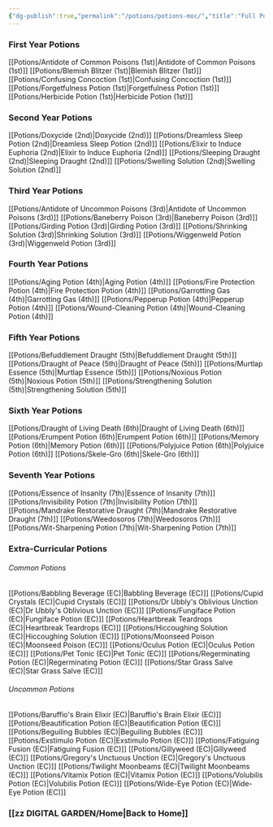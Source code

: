 ```yaml
---
{"dg-publish":true,"permalink":"/potions/potions-moc/","title":"Full Potions List"}
---
```


### First Year Potions
[[Potions/Antidote of Common Poisons (1st)\|Antidote of Common Poisons (1st)]]
[[Potions/Blemish Blitzer (1st)\|Blemish Blitzer (1st)]]
[[Potions/Confusing Concoction (1st)\|Confusing Concoction (1st)]]
[[Potions/Forgetfulness Potion (1st)\|Forgetfulness Potion (1st)]]
[[Potions/Herbicide Potion (1st)\|Herbicide Potion (1st)]]

### Second Year Potions
[[Potions/Doxycide (2nd)\|Doxycide (2nd)]]
[[Potions/Dreamless Sleep Potion (2nd)\|Dreamless Sleep Potion (2nd)]]
[[Potions/Elixir to Induce Euphoria (2nd)\|Elixir to Induce Euphoria (2nd)]]
[[Potions/Sleeping Draught (2nd)\|Sleeping Draught (2nd)]]
[[Potions/Swelling Solution (2nd)\|Swelling Solution (2nd)]]

### Third Year Potions
[[Potions/Antidote of Uncommon Poisons (3rd)\|Antidote of Uncommon Poisons (3rd)]]
[[Potions/Baneberry Poison (3rd)\|Baneberry Poison (3rd)]]
[[Potions/Girding Potion (3rd)\|Girding Potion (3rd)]]
[[Potions/Shrinking Solution (3rd)\|Shrinking Solution (3rd)]]
[[Potions/Wiggenweld Potion (3rd)\|Wiggenweld Potion (3rd)]]

### Fourth Year Potions
[[Potions/Aging Potion (4th)\|Aging Potion (4th)]]
[[Potions/Fire Protection Potion (4th)\|Fire Protection Potion (4th)]]
[[Potions/Garrotting Gas (4th)\|Garrotting Gas (4th)]]
[[Potions/Pepperup Potion (4th)\|Pepperup Potion (4th)]]
[[Potions/Wound-Cleaning Potion (4th)\|Wound-Cleaning Potion (4th)]]

### Fifth Year Potions
[[Potions/Befuddlement Draught (5th)\|Befuddlement Draught (5th)]]
[[Potions/Draught of Peace (5th)\|Draught of Peace (5th)]]
[[Potions/Murtlap Essence (5th)\|Murtlap Essence (5th)]]
[[Potions/Noxious Potion (5th)\|Noxious Potion (5th)]]
[[Potions/Strengthening Solution (5th)\|Strengthening Solution (5th)]]

### Sixth Year Potions
[[Potions/Draught of Living Death (6th)\|Draught of Living Death (6th)]]
[[Potions/Erumpent Potion (6th)\|Erumpent Potion (6th)]]
[[Potions/Memory Potion (6th)\|Memory Potion (6th)]]
[[Potions/Polyjuice Potion (6th)\|Polyjuice Potion (6th)]]
[[Potions/Skele-Gro (6th)\|Skele-Gro (6th)]]

### Seventh Year Potions
[[Potions/Essence of Insanity (7th)\|Essence of Insanity (7th)]]
[[Potions/Invisibility Potion (7th)\|Invisibility Potion (7th)]]
[[Potions/Mandrake Restorative Draught (7th)\|Mandrake Restorative Draught (7th)]]
[[Potions/Weedosoros (7th)\|Weedosoros (7th)]]
[[Potions/Wit-Sharpening Potion (7th)\|Wit-Sharpening Potion (7th)]]

### Extra-Curricular Potions
###### Common Potions
[[Potions/Babbling Beverage (EC)\|Babbling Beverage (EC)]]
[[Potions/Cupid Crystals (EC)\|Cupid Crystals (EC)]]
[[Potions/Dr Ubbly's Oblivious Unction (EC)\|Dr Ubbly's Oblivious Unction (EC)]]
[[Potions/Fungiface Potion (EC)\|Fungiface Potion (EC)]]
[[Potions/Heartbreak Teardrops (EC)\|Heartbreak Teardrops (EC)]]
[[Potions/Hiccoughing Solution (EC)\|Hiccoughing Solution (EC)]]
[[Potions/Moonseed Poison (EC)\|Moonseed Poison (EC)]]
[[Potions/Oculus Potion (EC)\|Oculus Potion (EC)]]
[[Potions/Pet Tonic (EC)\|Pet Tonic (EC)]]
[[Potions/Regerminating Potion (EC)\|Regerminating Potion (EC)]]
[[Potions/Star Grass Salve (EC)\|Star Grass Salve (EC)]]

###### Uncommon Potions
[[Potions/Baruffio's Brain Elixir (EC)\|Baruffio's Brain Elixir (EC)]]
[[Potions/Beautification Potion (EC)\|Beautification Potion (EC)]]
[[Potions/Beguiling Bubbles (EC)\|Beguiling Bubbles (EC)]]
[[Potions/Exstimulo Potion (EC)\|Exstimulo Potion (EC)]]
[[Potions/Fatiguing Fusion (EC)\|Fatiguing Fusion (EC)]]
[[Potions/Gillyweed (EC)\|Gillyweed (EC)]]
[[Potions/Gregory's Unctuous Unction (EC)\|Gregory's Unctuous Unction (EC)]]
[[Potions/Twilight Moonbeams (EC)\|Twilight Moonbeams (EC)]]
[[Potions/Vitamix Potion (EC)\|Vitamix Potion (EC)]]
[[Potions/Volubilis Potion (EC)\|Volubilis Potion (EC)]]
[[Potions/Wide-Eye Potion (EC)\|Wide-Eye Potion (EC)]]


### [[zz DIGITAL GARDEN/Home\|Back to Home]]
